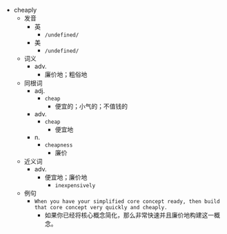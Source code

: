 - cheaply
  - 发音
    - 英
      - `/undefined/`
    - 美
      - `/undefined/`
  - 词义
    - adv.
      - 廉价地；粗俗地
  - 同根词
    - adj.
      - `cheap`
        - 便宜的；小气的；不值钱的
    - adv.
      - `cheap`
        - 便宜地
    - n.
      - `cheapness`
        - 廉价
  - 近义词
    - adv.
      - 便宜地；廉价地
        - `inexpensively`
  - 例句
    - `When you have your simplified core concept ready, then build that core concept very quickly and cheaply.`
      - 如果你已经将核心概念简化，那么非常快速并且廉价地构建这一概念。


